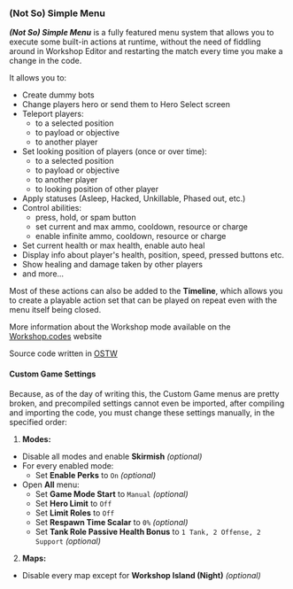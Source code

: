 ### (Not So) Simple Menu

**_(Not So) Simple Menu_** is a fully featured menu system that allows you to execute some built-in actions at runtime, without the need of fiddling around in Workshop Editor and restarting the match every time you make a change in the code.

It allows you to:

- Create dummy bots
- Change players hero or send them to Hero Select screen
- Teleport players:
  - to a selected position
  - to payload or objective
  - to another player
- Set looking position of players (once or over time):
  - to a selected position
  - to payload or objective
  - to another player
  - to looking position of other player
- Apply statuses (Asleep, Hacked, Unkillable, Phased out, etc.)
- Control abilities:
  - press, hold, or spam button
  - set current and max ammo, cooldown, resource or charge
  - enable infinite ammo, cooldown, resource or charge
- Set current health or max health, enable auto heal
- Display info about player's health, position, speed, pressed buttons etc.
- Show healing and damage taken by other players
- and more...

Most of these actions can also be added to the **Timeline**, which allows you to create a playable action set that can be played on repeat even with the menu itself being closed.

More information about the Workshop mode available on the [Workshop.codes](https://workshop.codes/not-so-simple-menu/) website

Source code written in [OSTW](https://github.com/ItsDeltin/Overwatch-Script-To-Workshop)

#### Custom Game Settings

Because, as of the day of writing this, the Custom Game menus are pretty broken, and precompiled settings cannot even be imported, after compiling and importing the code, you must change these settings manually, in the specified order:

1. **Modes:**

- Disable all modes and enable **Skirmish** _(optional)_
- For every enabled mode:
  - Set **Enable Perks** to `On` _(optional)_
- Open **All** menu:
  - Set **Game Mode Start** to `Manual` _(optional)_
  - Set **Hero Limit** to `Off`
  - Set **Limit Roles** to `Off`
  - Set **Respawn Time Scalar** to `0%` _(optional)_
  - Set **Tank Role Passive Health Bonus** to `1 Tank, 2 Offense, 2 Support` _(optional)_

2. **Maps:**

- Disable every map except for **Workshop Island (Night)** _(optional)_
